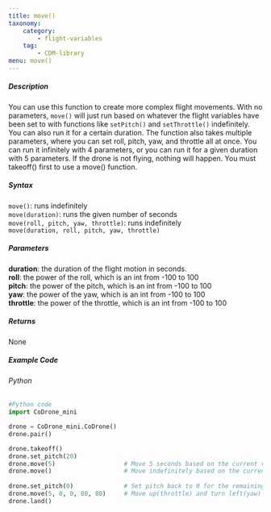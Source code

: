 ```yaml
---
title: move()
taxonomy:
    category:
        - flight-variables
    tag:
        - CDM-library
menu: move()
---
```


##### Description

You can use this function to create more complex flight movements. With no parameters, ```move()``` will just run based on whatever the flight variables have been set to with functions like ```setPitch()``` and ```setThrottle()``` indefinitely.  You can also run it for a certain duration.  The function also takes multiple parameters, where you can set roll, pitch, yaw, and throttle all at once.  You can run it infinitely with 4 parameters, or you can run it for a given duration with 5 parameters. If the drone is not flying, nothing will happen. You must takeoff() first to use a move() function.


##### Syntax

```move()```: runs indefinitely<br />
```move(duration)```: runs the given number of seconds<br />
```move(roll, pitch, yaw, throttle)```: runs indefinitely<br />
```move(duration, roll, pitch, yaw, throttle)```


##### Parameters

**duration**: the duration of the flight motion in seconds.<br />
**roll**: the power of the roll, which is an int from -100 to 100<br />
**pitch**: the power of the pitch, which is an int from -100 to 100<br />
**yaw**: the power of the yaw, which is an int from -100 to 100<br />
**throttle**: the power of the throttle, which is an int from -100 to 100

##### Returns

None

##### Example Code
###### Python
```python
#Python code
import CoDrone_mini

drone = CoDrone_mini.CoDrone()
drone.pair()

drone.takeoff()
drone.set_pitch(20)
drone.move(5) 					# Move 5 seconds based on the current value of flight variables
drone.move() 					# Move indefinitely based on the current value of flight variables
	
drone.set_pitch(0)				# Set pitch back to 0 for the remaining examples
drone.move(5, 0, 0, 80, 80)		# Move up(throttle) and turn left(yaw) for 5 seconds
drone.land()
```